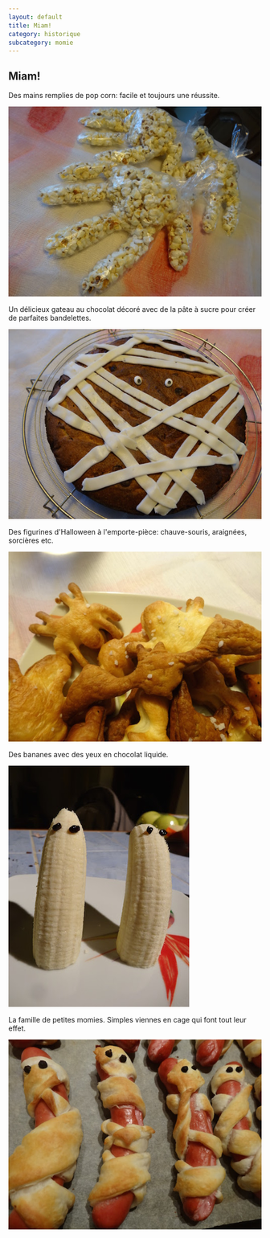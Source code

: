 ```yaml
---
layout: default
title: Miam!
category: historique
subcategory: momie
---
```


## Miam!

Des mains remplies de pop corn: facile et toujours une réussite.

![miam](/assets/images/pages/DSC06480.jpg)

Un délicieux gateau au chocolat décoré avec de la pâte à sucre pour créer de parfaites bandelettes.

![miam](/assets/images/pages/DSC06481.jpg)

Des figurines d'Halloween à l'emporte-pièce: chauve-souris, araignées, sorcières etc.

![miam](/assets/images/pages/DSC06483.jpg)

Des bananes avec des yeux en chocolat liquide.

![miam](/assets/images/pages/DSC06501.jpg)

La famille de petites momies. Simples viennes en cage qui font tout leur effet.

![miam](/assets/images/pages/DSC06504.jpg)
